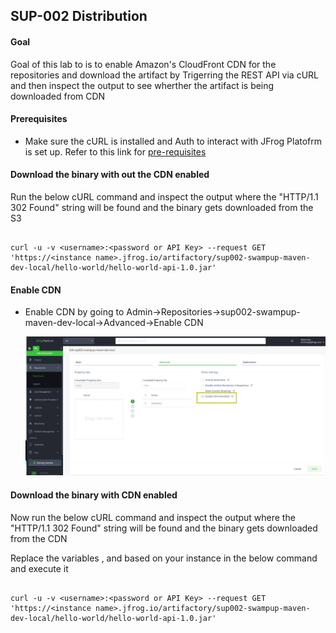 ## SUP-002 Distribution 


#### Goal 
Goal of this lab to is to enable Amazon's CloudFront CDN for the repositories and download the artifact by Trigerring the REST API via cURL and then inspect the output to see wherther the artifact is being downloaded from CDN 


#### Prerequisites 

- Make sure the cURL is installed and Auth to interact with JFrog Platofrm is set up. Refer to this link for [pre-requisites](https://github.com/Krishnaj-jfrog/SwampUp2022/tree/main/sup002-distribution#requirements)


#### Download the binary with out the CDN enabled  

Run the below cURL command and inspect the output where the "HTTP/1.1 302 Found" string will be found and the binary gets downloaded from the S3 

```

curl -u -v <username>:<password or API Key> --request GET 'https://<instance name>.jfrog.io/artifactory/sup002-swampup-maven-dev-local/hello-world/hello-world-api-1.0.jar'

```


#### Enable CDN 

  - Enable CDN by going to Admin->Repositories->sup002-swampup-maven-dev-local->Advanced->Enable CDN 
       
       ![](https://github.com/Krishnaj-jfrog/SwampUp2022/blob/main/sup002-distribution/.images/cdn.png)


#### Download the binary with  CDN enabled

Now run the below cURL command and inspect the output where the "HTTP/1.1 302 Found" string will be found and the binary gets downloaded from the CDN 
  
Replace the variables <username> , <password or API Key> and <instance name> based on your instance in the below command and execute it 

  
```

curl -u -v <username>:<password or API Key> --request GET 'https://<instance name>.jfrog.io/artifactory/sup002-swampup-maven-dev-local/hello-world/hello-world-api-1.0.jar'

```
  

